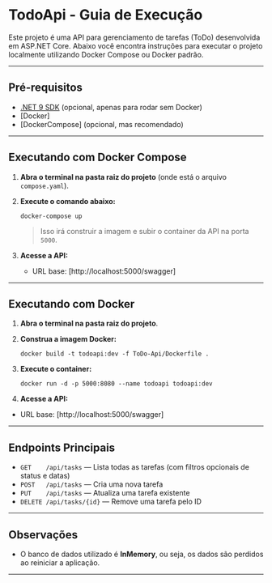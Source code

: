 # TodoApi - Guia de Execução

Este projeto é uma API para gerenciamento de tarefas (ToDo) desenvolvida em ASP.NET Core. Abaixo você encontra instruções para executar o projeto localmente utilizando Docker Compose ou Docker padrão.

---

## Pré-requisitos

- [.NET 9 SDK](https://dotnet.microsoft.com/download) (opcional, apenas para rodar sem Docker)
- [Docker]
- [DockerCompose] (opcional, mas recomendado)

---

## Executando com Docker Compose

1. **Abra o terminal na pasta raiz do projeto** (onde está o arquivo `compose.yaml`).

2. **Execute o comando abaixo:**

   ```
   docker-compose up
   ```

   > Isso irá construir a imagem e subir o container da API na porta `5000`.

3. **Acesse a API:**

   - URL base: [http://localhost:5000/swagger]
---

## Executando com Docker

1. **Abra o terminal na pasta raiz do projeto**.

2. **Construa a imagem Docker:**

   ```
   docker build -t todoapi:dev -f ToDo-Api/Dockerfile .
   ```

3. **Execute o container:**

   ```
   docker run -d -p 5000:8080 --name todoapi todoapi:dev
   ```

4. **Acesse a API:**

 - URL base: [http://localhost:5000/swagger]
---

## Endpoints Principais

- `GET    /api/tasks` — Lista todas as tarefas (com filtros opcionais de status e datas)
- `POST   /api/tasks` — Cria uma nova tarefa
- `PUT    /api/tasks` — Atualiza uma tarefa existente
- `DELETE /api/tasks/{id}` — Remove uma tarefa pelo ID

---

## Observações

- O banco de dados utilizado é **InMemory**, ou seja, os dados são perdidos ao reiniciar a aplicação.
---